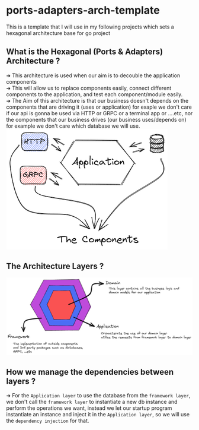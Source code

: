 # ports-adapters-arch-template

This is a template that I will use in my following projects which sets a hexagonal architecture base for go project

## What is the Hexagonal (Ports & Adapters) Architecture ?

➜ This architecture is used when our aim is to decouble the application components <br>
➜ This will allow us to replace components easily, connect different components to the application, and test each component/module easily. <br>
➜ The Aim of this architecture is that our business doesn't depends on the components that are driving it (uses or application) for exaple we don't care if our api is gonna be used via HTTP or GRPC or a terminal app or ....etc, nor the components that our business drives (our business uses/depends on) for example we don't care which database we will use.
![](arch-explain.excalidraw.png)

## The Architecture Layers ?

![](layers-explain.excalidraw.png)

## How we manage the dependencies between layers ?

➜ For the `Application layer` to use the database from the `framework layer`, we don't call the `framework layer` to instantiate a new db instance and perform the operations we want, instead we let our startup program instantiate an instance and inject it in the `Application layer`, so we will use the `dependency injection` for that.
